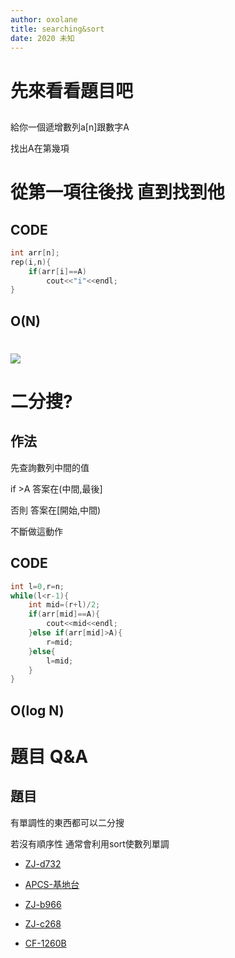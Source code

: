 ```yaml
---
author: oxolane
title: searching&sort
date: 2020 未知
---
```


# 先來看看題目吧

## 
給你一個遞增數列a[n]跟數字A

找出A在第幾項

# 從第一項往後找 直到找到他

## CODE
```cpp
int arr[n];
rep(i,n){
    if(arr[i]==A)
        cout<<"i"<<endl;
}
```

## O(N)

# ![](https://i.imgur.com/WrcSigs.jpg)

# 二分搜?

## 作法

先查詢數列中間的值

if >A 答案在(中間,最後]

否則 答案在[開始,中間)

不斷做這動作

## CODE
```cpp
int l=0,r=n;
while(l<r-1){
    int mid=(r+l)/2;
    if(arr[mid]==A){
        cout<<mid<<endl;
    }else if(arr[mid]>A){
        r=mid;
    }else{
        l=mid;
    }
}
```

## O(log N)

# 題目 Q&A

## 題目
有單調性的東西都可以二分搜

若沒有順序性 通常會利用sort使數列單調

- [ZJ-d732](https://zerojudge.tw/ShowProblem?problemid=d732)

- [APCS-基地台](https://zerojudge.tw/ShowProblem?problemid=c575)

- [ZJ-b966](https://zerojudge.tw/ShowProblem?problemid=b966)

- [ZJ-c268](https://zerojudge.tw/ShowProblem?problemid=c268)

- [CF-1260B](https://codeforces.com/contest/1260/problem/B)